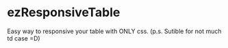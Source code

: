 # ezResponsiveTable
Easy way to responsive your table with ONLY css. (p.s. Sutible for not much td case =D)
